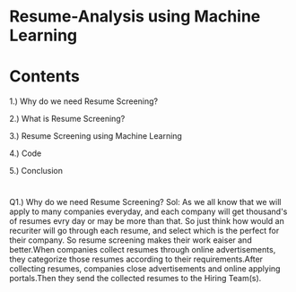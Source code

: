 # Resume-Analysis using Machine Learning 

# Contents 
1.) Why do we need Resume Screening?

2.) What is Resume Screening?

3.) Resume Screening using Machine Learning

4.) Code

5.) Conclusion    
     
#

Q1.) Why do we need Resume Screening?
Sol: As we all know that we will apply to many companies everyday, and each company will get thousand's of resumes evry day or may be more than that. So just think how would an recuriter will go through each resume, and select which is the perfect for their company. So resume screening makes their work eaiser and better.When companies collect resumes through online advertisements, they categorize those resumes according to their requirements.After collecting resumes, companies close advertisements and online applying portals.Then they send the collected resumes to the Hiring Team(s).
